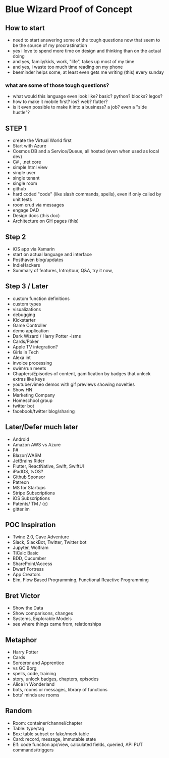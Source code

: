 # Blue Wizard Proof of Concept


## How to start
* need to start answering some of the tough questions now that seem to be the source of my procrastination
* yes i love to spend more time on design and thinking than on the actual doing
* and yes, family/kids, work, "life", takes up most of my time
* and yes, i waste too much time reading on my phone
* beeminder helps some, at least even gets me writing (this) every sunday

### what are some of those tough questions?
* what would this language even look like?  basic? python? blocks? legos?
* how to make it mobile first?  ios?  web?  flutter?
* is it even possible to make it into a business? a job? even a "side hustle"?


## STEP 1
* create the Virtual World first
* Start with Azure
* Cosmos DB and a Service/Queue, all hosted (even when used as local dev)
* C# , .net core
* simple html view
* single user
* single tenant
* single room
* github
* hard coded "code" (like slash commands, spells), even if only called by unit tests
* room crud via messages
* engage DAD
* Design docs (this doc)
* Architecture on GH pages (this)


## Step 2
* iOS app via Xamarin
* start on actual language and interface
* Posthaven blog/updates
* IndieHackers
* Summary of features, Intro/tour, Q&A, try it now, 

## Step 3 / Later
* custom function definitions
* custom types
* visualizations
* debugging
* Kickstarter
* Game Controller
* demo application
* Dark Wizard / Harry Potter -isms
* Cards/Poker
* Apple TV integration?
* Girls in Tech
* Alexa int
* invoice processing
* swim/run meets
* Chapters/Episodes of content, gamification by badges that unlock extras like keys
* youtube/vimeo demos with gif previews showing novelties
* Show HN
* Marketing Company
* Homeschool group
* twitter bot
* facebook/twitter blog/sharing


## Later/Defer much later
* Android
* Amazon AWS vs Azure
* F#
* Blazor/WASM
* JetBrains Rider
* Flutter, ReactNative, Swift, SwiftUI
* iPadOS, tvOS?
* Github Sponsor
* Patreon
* MS for Startups
* Stripe Subscriptions
* iOS Subscriptions
* Patents/ TM / (c)
* gitter.im


## POC Inspiration
* Twine 2.0, Cave Adventure
* Slack, SlackBot, Twitter, Twitter bot
* Jupyter, Wolfram
* TiCalc Basic
* BDD, Cucumber
* SharePoint/Access
* Dwarf Fortress
* App Creators
* Elm, Flow Based Programming, Functional Reactive Programming

## Bret Victor
* Show the Data
* Show comparisons, changes
* Systems, Explorable Models
* see where things came from, relationships

## Metaphor
* Harry Potter
* Cards
* Sorceror and Apprentice
* vs GC Borg
* spells, code, training
* story, unlock badges, chapters, episodes
* Alice in Wonderland
* bots, rooms or messages, library of functions
* bots' minds are rooms

## Random
* Room: container/channel/chapter
* Table: type/tag
* Box: table subset or fake/mock table
* Card: record, message, immutable state
* Elf: code function api/view, calculated fields, queried, API PUT commands/triggers
